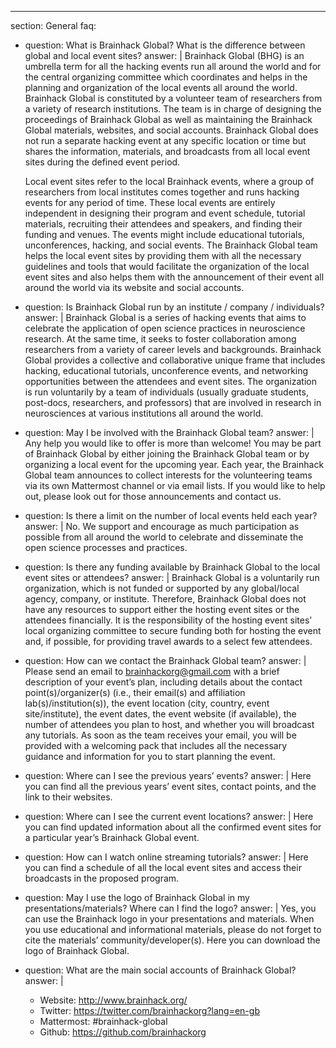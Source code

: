 ---
section: General
faq:
  - question: What is Brainhack Global? What is the difference between global and local event sites?
    answer: |
      Brainhack Global (BHG) is an umbrella term for all the hacking events run all around the world and for the central organizing committee which coordinates and helps in the planning and organization of the local events all around the world. Brainhack Global is constituted by a volunteer team of researchers from a variety of research institutions. The team is in charge of designing the proceedings of Brainhack Global as well as maintaining the Brainhack Global materials, websites, and social accounts. Brainhack Global does not run a separate hacking event at any specific location or time but shares the information, materials, and broadcasts from all local event sites during the defined event period.

      Local event sites refer to the local Brainhack events, where a group of researchers from local institutes comes together and runs hacking events for any period of time. These local events are entirely independent in designing their program and event schedule, tutorial materials, recruiting their attendees and speakers, and finding their funding and venues. The events might include educational tutorials, unconferences, hacking, and social events. The Brainhack Global team helps the local event sites by providing them with all the necessary guidelines and tools that would facilitate the organization of the local event sites and also helps them with the announcement of their event all around the world via its website and social accounts.


  - question: Is Brainhack Global run by an institute / company / individuals?
    answer: |
      Brainhack Global is a series of hacking events that aims to celebrate the application of open science practices in neuroscience research. At the same time, it seeks to foster collaboration among researchers from a variety of career levels and backgrounds. Brainhack Global provides a collective and collaborative unique frame that includes hacking, educational tutorials, unconference events, and networking opportunities between the attendees and event sites. The organization is run voluntarily by a team of individuals (usually graduate students, post-docs, researchers, and professors) that are involved in research in neurosciences at various institutions all around the world.


  - question: May I be involved with the Brainhack Global team?
    answer: |
      Any help you would like to offer is more than welcome! You may be part of Brainhack Global by either joining the Brainhack Global team or by organizing a local event for the upcoming year. Each year, the Brainhack Global team announces to collect interests for the volunteering teams via its own Mattermost channel or via email lists. If you would like to help out, please look out for those announcements and contact us.


  - question: Is there a limit on the number of local events held each year?
    answer: |
      No. We support and encourage as much participation as possible from all around the world to celebrate and disseminate the open science processes and practices.


  - question: Is there any funding available by Brainhack Global to the local event sites or attendees?
    answer: |
      Brainhack Global is a voluntarily run organization, which is not funded or supported by any global/local agency, company, or institute. Therefore, Brainhack Global does not have any resources to support either the hosting event sites or the attendees financially. It is the responsibility of the hosting event sites’ local organizing committee to secure funding both for hosting the event and, if possible, for providing travel awards to a select few attendees.


  - question: How can we contact the Brainhack Global team?
    answer: |
      Please send an email to brainhackorg@gmail.com with a brief description of your event’s plan, including details about the contact point(s)/organizer(s) (i.e., their email(s) and affiliation lab(s)/institution(s)), the event location (city, country, event site/institute), the event dates, the event website (if available), the number of attendees you plan to host, and whether you will broadcast any tutorials. As soon as the team receives your email, you will be provided with a welcoming pack that includes all the necessary guidance and information for you to start planning the event.  


  - question: Where can I see the previous years’ events?
    answer: |
      Here you can find all the previous years’ event sites, contact points, and the link to their websites.


  - question: Where can I see the current event locations?
    answer: |
      Here you can find updated information about all the confirmed event sites for a particular year’s Brainhack Global event.


  - question: How can I watch online streaming tutorials?
    answer: |
      Here you can find a schedule of all the local event sites and access their broadcasts in the proposed program. 


  - question: May I use the logo of Brainhack Global in my presentations/materials? Where can I find the logo?
    answer: |
      Yes, you can use the Brainhack logo in your presentations and materials. When you use educational and informational materials, please do not forget to cite the materials’ community/developer(s). Here you can download the logo of Brainhack Global.


  - question: What are the main social accounts of Brainhack Global?
    answer: |
      * Website: http://www.brainhack.org/
      * Twitter: https://twitter.com/brainhackorg?lang=en-gb
      * Mattermost: #brainhack-global
      * Github: https://github.com/brainhackorg
